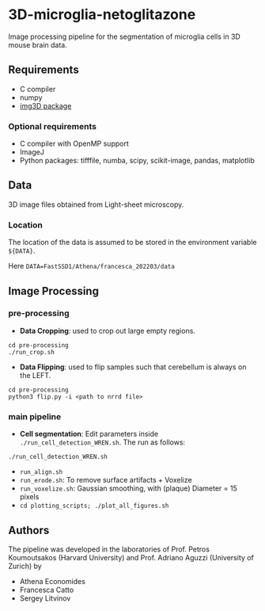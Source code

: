 # 3D-microglia-netoglitazone

Image processing pipeline for the segmentation of microglia cells in 3D mouse brain data.


## Requirements

* C compiler
* numpy
* [img3D package](https://github.com/aecon/img3D)

### Optional requirements

* C compiler with OpenMP support
* ImageJ
* Python packages: tifffile, numba, scipy, scikit-image, pandas, matplotlib



## Data

3D image files obtained from Light-sheet microscopy.

### Location

The location of the data is assumed to be stored in the environment variable `${DATA}`.

Here `DATA=FastSSD1/Athena/francesca_202203/data`



## Image Processing

### pre-processing

* **Data Cropping**: used to crop out large empty regions.
```
cd pre-processing
./run_crop.sh
```

* **Data Flipping**: used to flip samples such that cerebellum is always on the LEFT.
```
cd pre-processing
python3 flip.py -i <path to nrrd file>
```


### main pipeline

* **Cell segmentation**: Edit parameters inside `./run_cell_detection_WREN.sh`. The run as follows: 
```
./run_cell_detection_WREN.sh
```

* `run_align.sh`  
* `run_erode.sh`: To remove surface artifacts + Voxelize  
* `run_voxelize.sh`: Gaussian smoothing, with (plaque) Diameter = 15 pixels  
* `cd plotting_scripts; ./plot_all_figures.sh`


## Authors
The pipeline was developed in the laboratories of Prof. Petros Koumoutsakos (Harvard University) and Prof. Adriano Aguzzi (University of Zurich) by
* Athena Economides
* Francesca Catto
* Sergey Litvinov
